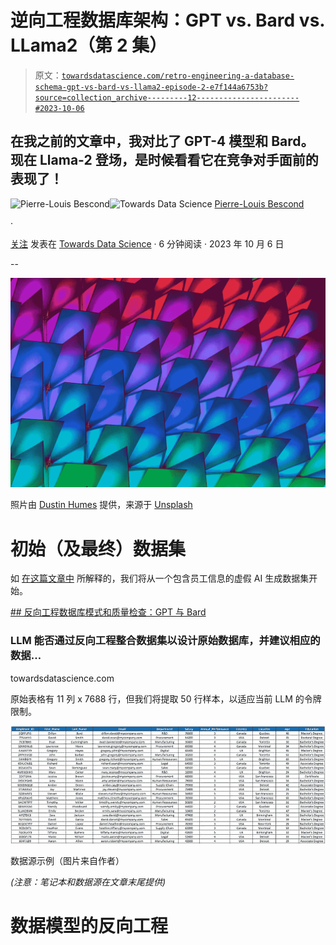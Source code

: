 # 逆向工程数据库架构：GPT vs. Bard vs. LLama2（第 2 集）

> 原文：[`towardsdatascience.com/retro-engineering-a-database-schema-gpt-vs-bard-vs-llama2-episode-2-e7f144a6753b?source=collection_archive---------12-----------------------#2023-10-06`](https://towardsdatascience.com/retro-engineering-a-database-schema-gpt-vs-bard-vs-llama2-episode-2-e7f144a6753b?source=collection_archive---------12-----------------------#2023-10-06)

## 在我之前的文章中，我对比了 GPT-4 模型和 Bard。现在 Llama-2 登场，是时候看看它在竞争对手面前的表现了！

[](https://pl-bescond.medium.com/?source=post_page-----e7f144a6753b--------------------------------)![Pierre-Louis Bescond](https://pl-bescond.medium.com/?source=post_page-----e7f144a6753b--------------------------------)[](https://towardsdatascience.com/?source=post_page-----e7f144a6753b--------------------------------)![Towards Data Science](https://towardsdatascience.com/?source=post_page-----e7f144a6753b--------------------------------) [Pierre-Louis Bescond](https://pl-bescond.medium.com/?source=post_page-----e7f144a6753b--------------------------------)

·

[关注](https://medium.com/m/signin?actionUrl=https%3A%2F%2Fmedium.com%2F_%2Fsubscribe%2Fuser%2F4ef7c1e10597&operation=register&redirect=https%3A%2F%2Ftowardsdatascience.com%2Fretro-engineering-a-database-schema-gpt-vs-bard-vs-llama2-episode-2-e7f144a6753b&user=Pierre-Louis+Bescond&userId=4ef7c1e10597&source=post_page-4ef7c1e10597----e7f144a6753b---------------------post_header-----------) 发表在 [Towards Data Science](https://towardsdatascience.com/?source=post_page-----e7f144a6753b--------------------------------) · 6 分钟阅读 · 2023 年 10 月 6 日

--

[](https://medium.com/m/signin?actionUrl=https%3A%2F%2Fmedium.com%2F_%2Fbookmark%2Fp%2Fe7f144a6753b&operation=register&redirect=https%3A%2F%2Ftowardsdatascience.com%2Fretro-engineering-a-database-schema-gpt-vs-bard-vs-llama2-episode-2-e7f144a6753b&source=-----e7f144a6753b---------------------bookmark_footer-----------)![](img/2941f397ecb8ea1cf96ab9c325122f57.png)

照片由 [Dustin Humes](https://unsplash.com/@dustinhumes_photography?utm_source=medium&utm_medium=referral) 提供，来源于 [Unsplash](https://unsplash.com/?utm_source=medium&utm_medium=referral)

# 初始（及最终）数据集

如 [在这篇文章中](https://medium.com/p/2e2776e8af86) 所解释的，我们将从一个包含员工信息的虚假 AI 生成数据集开始。

[## 反向工程数据库模式和质量检查：GPT 与 Bard](https://towardsdatascience.com/retro-engineering-a-database-schema-and-quality-checks-gpt-vs-bard-2e2776e8af86?source=post_page-----e7f144a6753b--------------------------------)

### LLM 能否通过反向工程整合数据集以设计原始数据库，并建议相应的数据…

towardsdatascience.com

原始表格有 11 列 x 7688 行，但我们将提取 50 行样本，以适应当前 LLM 的令牌限制。

![](img/0c36c37aab2a4cf97caf94e274d64dcd.png)

数据源示例（图片来自作者）

*(注意：笔记本和数据源在文章末尾提供)*

# 数据模型的反向工程
